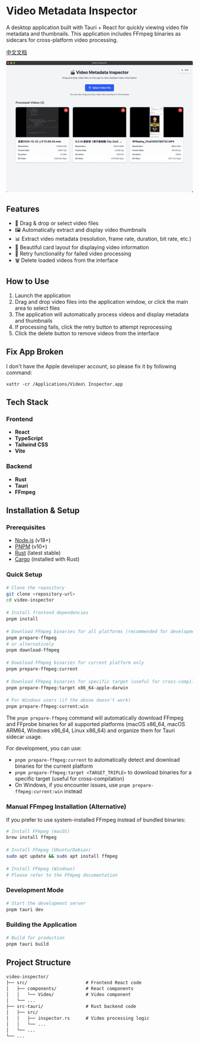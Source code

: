 # Video Metadata Inspector

A desktop application built with Tauri + React for quickly viewing video file metadata and thumbnails. This application includes FFmpeg binaries as sidecars for cross-platform video processing.

[中文文档](README.zh-CN.md)

![Preview](./imgs/preview.png)

## Features

- 📁 Drag & drop or select video files
- 🖼️ Automatically extract and display video thumbnails
- 📊 Extract video metadata (resolution, frame rate, duration, bit rate, etc.)
- 🎯 Beautiful card layout for displaying video information
- 🔄 Retry functionality for failed video processing
- 🗑️ Delete loaded videos from the interface

## How to Use

1. Launch the application
2. Drag and drop video files into the application window, or click the main area to select files
3. The application will automatically process videos and display metadata and thumbnails
4. If processing fails, click the retry button to attempt reprocessing
5. Click the delete button to remove videos from the interface

## Fix App Broken

I don't have the Apple developer account, so please fix it by following command:

```shell
xattr -cr /Applications/Video\ Inspector.app
```

## Tech Stack

### Frontend

- **React**
- **TypeScript**
- **Tailwind CSS**
- **Vite**

### Backend

- **Rust**
- **Tauri**
- **FFmpeg**

## Installation & Setup

### Prerequisites

- [Node.js](https://nodejs.org/) (v18+)
- [PNPM](https://pnpm.io/) (v10+)
- [Rust](https://www.rust-lang.org/) (latest stable)
- [Cargo](https://doc.rust-lang.org/cargo/) (installed with Rust)

### Quick Setup

```bash
# Clone the repository
git clone <repository-url>
cd video-inspector

# Install frontend dependencies
pnpm install

# Download FFmpeg binaries for all platforms (recommended for development)
pnpm prepare-ffmpeg
# or alternatively
pnpm download-ffmpeg

# Download FFmpeg binaries for current platform only
pnpm prepare-ffmpeg:current

# Download FFmpeg binaries for specific target (useful for cross-compilation)
pnpm prepare-ffmpeg:target x86_64-apple-darwin

# For Windows users (if the above doesn't work)
pnpm prepare-ffmpeg:current:win
```

The `pnpm prepare-ffmpeg` command will automatically download FFmpeg and FFprobe binaries for all supported platforms (macOS x86_64, macOS ARM64, Windows x86_64, Linux x86_64) and organize them for Tauri sidecar usage.

For development, you can use:
- `pnpm prepare-ffmpeg:current` to automatically detect and download binaries for the current platform
- `pnpm prepare-ffmpeg:target <TARGET_TRIPLE>` to download binaries for a specific target (useful for cross-compilation)
- On Windows, if you encounter issues, use `pnpm prepare-ffmpeg:current:win` instead

### Manual FFmpeg Installation (Alternative)

If you prefer to use system-installed FFmpeg instead of bundled binaries:

```bash
# Install FFmpeg (macOS)
brew install ffmpeg

# Install FFmpeg (Ubuntu/Debian)
sudo apt update && sudo apt install ffmpeg

# Install FFmpeg (Windows)
# Please refer to the FFmpeg documentation
```

### Development Mode

```bash
# Start the development server
pnpm tauri dev
```

### Building the Application

```bash
# Build for production
pnpm tauri build
```

## Project Structure

```
video-inspector/
├── src/                      # Frontend React code
│   ├── components/           # React components
│   │   └── Video/            # Video component
│   └── ...
├── src-tauri/                # Rust backend code
│   ├── src/
│   │   ├── inspector.rs      # Video processing logic
│   │   └── ...
│   └── ...
└── ...
```
